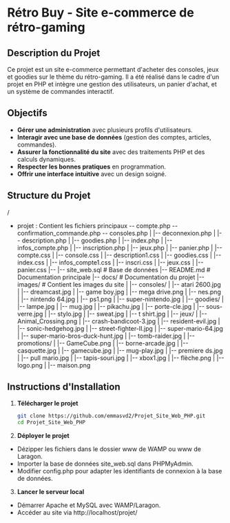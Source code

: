 # Rétro Buy - Site e-commerce de rétro-gaming

## Description du Projet
Ce projet est un site e-commerce permettant d'acheter des consoles, jeux et goodies sur le thème du rétro-gaming. Il a été réalisé dans le cadre d'un projet en PHP et intègre une gestion des utilisateurs, un panier d'achat, et un système de commandes interactif.

## Objectifs
- **Gérer une administration** avec plusieurs profils d'utilisateurs.
- **Interagir avec une base de données** (gestion des comptes, articles, commandes).
- **Assurer la fonctionnalité du site** avec des traitements PHP et des calculs dynamiques.
- **Respecter les bonnes pratiques** en programmation.
- **Offrir une interface intuitive** avec un design soigné.

## Structure du Projet
/
- projet : Contient les fichiers principaux
-- compte.php
-- confirmation_commande.php
-- consoles.php
|   |-- deconnexion.php
|   |-- description.php
|   |-- goodies.php
|   |-- index.php
|   |-- infos_compte.php
|   |-- inscription.php
|   |-- jeux.php
|   |-- panier.php
|   |-- compte.css
|   |-- console.css
|   |-- description1.css
|   |-- goodies.css
|   |-- index.css
|   |-- infos_compte1.css
|   |-- inscri.css
|   |-- jeux.css
|   |-- panier.css
|-- |-- site_web.sql       # Base de données
|-- README.md              # Documentation principale
|-- docs/                  # Documentation du projet
|-- images/                # Contient les images du site
|   |-- consoles/
|       |-- atari 2600.jpg
|       |-- dreamcast.jpg
|       |-- game boy.jpg
|       |-- mega drive.png
|       |-- nes.png
|       |-- nintendo 64.jpg
|       |-- ps1.png
|       |-- super-nintendo.jpg
|   |-- goodies/
|       |-- lampe.jpg
|       |-- mug.jpg
|       |-- pikachu.jpg
|       |-- porte-cle.jpg
|       |-- sous-verre.jpg
|       |-- stylo.jpg
|       |-- sweat.jpg
|       |-- t shirt.jpg
|   |-- jeux/
|       |-- Animal_Crossing.png
|       |-- crash-bandicoot-3.jpg
|       |-- resident-evil.jpg
|       |-- sonic-hedgehog.jpg
|       |-- street-fighter-II.jpg
|       |-- super-mario-64.jpg
|       |-- super-mario-bros-duck-hunt.jpg
|       |-- tomb-raider.jpg
|   |-- promotions/
|       |-- GameCube.png
|       |-- borne-arcade.jpg
|       |-- casquette.jpg
|       |-- gamecube.jpg
|       |-- mug-play.jpg
|       |-- premiere ds.jpg
|       |-- pull mario.jpg
|       |-- tapis-souri.jpg
|       |-- xbox1.jpg
|   |-- flèche.png
|   |-- logo.png
|   |-- maison.png

## Instructions d'Installation
1. **Télécharger le projet**
   ```bash
   git clone https://github.com/emmasvd2/Projet_Site_Web_PHP.git
   cd Projet_Site_Web_PHP
   ```
   
2. **Déployer le projet**

- Dézipper les fichiers dans le dossier www de WAMP ou www de Laragon.
- Importer la base de données site_web.sql dans PHPMyAdmin.
- Modifier config.php pour adapter les identifiants de connexion à la base de données.

3. **Lancer le serveur local**

- Démarrer Apache et MySQL avec WAMP/Laragon.
- Accéder au site via http://localhost/projet/
